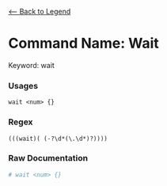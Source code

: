 [<-- Back to Legend](../legend.md)

# Command Name: Wait
Keyword: wait

### Usages
```
wait <num> {}
```

### Regex
```regexp
(((wait)( (-?\d*(\.\d*)?))))
```

### Raw Documentation
```yml
# wait <num> {}
```
